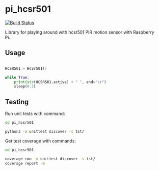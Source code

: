 # pi_hcsr501
[![Build Status](https://travis-ci.org/kangasta/pi_hcsr501.svg?branch=master)](https://travis-ci.org/kangasta/pi_hcsr501)

Library for playing around with hcsr501 PIR motion sensor with Raspberry Pi.

## Usage

```python

HCSR501 = HcSr501()

while True:
	print(str(HCSR501.active) + " ", end="\r")
	sleep(0.5)

```

## Testing

Run unit tests with command:

```bash
cd pi_hcsr501

python3 -m unittest discover -s tst/
```

Get test coverage with commands:
```bash
cd pi_hcsr501

coverage run -m unittest discover -s tst/
coverage report -m
```
